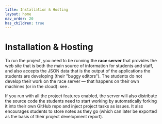 ```yaml
---
title: Installation & Hosting
layout: home
nav_order: 20
has_children: true
---
```



# Installation & Hosting

To run the project, you need to be running the **race server** that provides the
web site that is both the main source of information for students and
staff, and also accepts the JSON data that is the output of the applications
the students are developing (their "buggy editors"). The students do not
develop their work on the race server — that happens on their own machines
(or in the cloud): see [](../buggy-editor).

If you run with all the project features enabled, the server will also
distribute the source code the students need to start working by automatically
forking it into their own GitHub repo and inject project tasks as issues. It
also encourages students to store notes as they go (which can later be exported
as the basis of their project development report).



